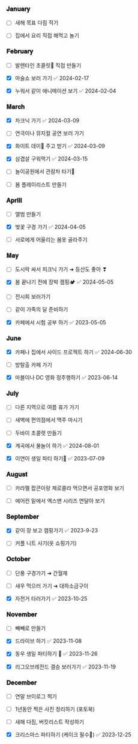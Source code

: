 ### 𝐉𝐚𝐧𝐮𝐚𝐫𝐲 

- [ ] 새해 목표 다짐 적기 
- [ ] 집에서 요리 직접 해먹고 놀기


### 𝐅𝐞𝐛𝐫𝐮𝐚𝐫𝐲

- [ ] 발렌타인 초콜릿🍫 직접 만들기
- [x] 마술쇼 보러 가기 ✅ 2024-02-17
- [x] 누워서 같이 애니메이션 보기 ✅ 2024-02-04


### 𝐌𝐚𝐫𝐜𝐡

- [x] 차크닉 가기 ✅ 2024-03-09
- [ ] 연극이나 뮤지컬 공연 보러 가기 
- [x] 화이트 데이🍬 주고 받기 ✅ 2024-03-09
- [x] 삼겹살 구워먹기 ✅ 2024-03-15
- [ ] 놀이공원에서 관람차 타기🎡
- [ ] 봄 플레이리스트 만들기


### 𝐀𝐩𝐫𝐢𝐥𝐥

- [ ] 앨범 만들기 
- [x] 벚꽃 구경 가기 ✅ 2024-04-05
- [ ] 서로에게 어울리는 봄옷 골라주기 


### 𝐌𝐚𝐲

- [ ] 도시락 싸서 피크닉 가기 ➜ 등산도 좋아 ❣︎
- [x] 봄 끝나기 전에 장박 캠핑🏕️ ✅ 2024-05-05
- [ ] 전시회 보러가기 
- [ ] 같이 가족의 달 준비하기
- [x] 카페에서 시험 공부 하기 ✅ 2023-05-05


### 𝐉𝐮𝐧𝐞

- [x] 카페나 집에서 사이드 프로젝트 하기 ✅ 2024-06-30
- [ ] 방탈출 카페 가기 
- [x] 마블이나 DC 영화 정주행하기 ✅ 2023-06-14


### 𝐉𝐮𝐥𝐲

- [ ] 다른 지역으로 여름 휴가 가기
- [ ] 새벽에 편의점에서 맥주 마시기
- [ ] 두바이 초콜렛 만들기 
- [x] 계곡에서 물놀이 하기 ✅ 2024-08-01
- [x] 이연이 생일 파티 하기🎂 ✅ 2023-07-09


### 𝐀𝐮𝐠𝐮𝐬𝐭

- [ ] 카라멜 팝콘이랑 제로콜라 먹으면서 공포영화 보기 
- [ ] 에어컨 밑에서 엑스맨 시리즈 연달아 보기 


### 𝐒𝐞𝐩𝐭𝐞𝐦𝐛𝐞𝐫

- [x] 같이 장 보고 캠핑가기 ✅ 2023-9-23
- [ ] 커플 니트 사기(옷 쇼핑가기)


### 𝐎𝐜𝐭𝐨𝐛𝐞𝐫

- [ ] 단풍 구경가기 ➜ 간월재 
- [ ] 새우 먹으러 가기 ➜ 대하소금구이 
- [x] 자전거 타러가기 ✅ 2023-10-25


### 𝐍𝐨𝐯𝐞𝐦𝐛𝐞𝐫

- [ ] 빼빼로 만들기 
- [x] 드라이브 하기 ✅ 2023-11-08
- [x] 동우 생일 파티하기 🎂 ✅ 2023-11-26
- [x] 리그오브레전드 결승 보러가기 ✅ 2023-11-19


### 𝐃𝐞𝐜𝐞𝐦𝐛𝐞𝐫

- [ ] 연말 브이로그 찍기
- [ ] 1년동안 찍은 사진 정리하기 (포토북)
- [ ] 새해 다짐, 버킷리스트 작성하기
- [x] 크리스마스 파티하기 (케이크 필수🎄) ✅ 2023-12-25


